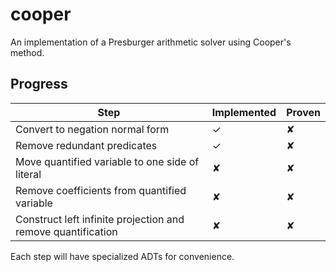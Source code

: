 cooper
======

An implementation of a Presburger arithmetic solver using Cooper's method.

Progress
--------

| Step | Implemented | Proven |
| ---- | ----------- | ------ |
| Convert to negation normal form                              | ✓ | ✘ |
| Remove redundant predicates                                  | ✓ | ✘ |
| Move quantified variable to one side of literal              | ✘ | ✘ |
| Remove coefficients from quantified variable                 | ✘ | ✘ |
| Construct left infinite projection and remove quantification | ✘ | ✘ |

Each step will have specialized ADTs for convenience.

